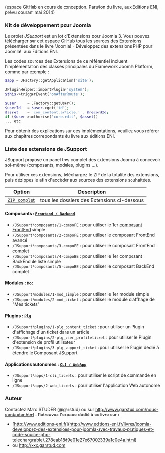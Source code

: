 (espace GitHub en cours de conception. Parution du livre, aux Editions ENI, prévu courant mai 2014)

### Kit de développement pour Joomla
Le projet *JSupport* est un lot d'Extensions pour Joomla 3.
Vous pouvez télécharger sur cet espace GitHub tous les sources des Extensions présentées dans le livre 'Joomla! - Développez des extensions PHP pour Joomla!' aux Editions ENI.

Les codes sources des Extensions de ce référentiel incluent l'implémentation des classes principales du Framework Joomla Platform, comme par exemple :
```php
$app = JFactory::getApplication('site');

JPluginHelper::importPlugin('system');
$this->triggerEvent('onAfterRoute');

$user     = JFactory::getUser();
$userId   = $user->get('id');
$asset    = 'com_content.article.' . $recordId;
if ($user->authorise('core.edit', $asset))
... etc
```
Pour obtenir des explications sur ces implémentations, veuillez vous référer aux chapitres correpondants du livre aux éditions ENI.


### Liste des extensions de JSupport
JSupport propose un panel très complet des extensions Joomla à concevoir soi-même (composants, modules, plugins ...).

Pour utiliser ces extensions, téléchargez le ZIP de la totalité des extensions, puis dézippez le afin d'accèder aux sources des extensions souhaitées.

Option        | Description
------------- | ----------------
[`ZIP complet`](https://github.com/garstud/JSupport/archive/master.zip) | tous les dossiers des Extensions ci-dessous



#### Composants : [`Frontend / Backend`](https://github.com/garstud/JSupport/tree/master/composants "Espace des Composants")
- `/JSupport/composants/1-compoFE` : pour utiliser le 1er [composant FrontEnd](https://github.com/garstud/JSupport/tree/master/docs/manual/fr-FR/extensions) simple
- `/JSupport/composants/2-compoFE` : pour utiliser le composant FrontEnd avancé
- `/JSupport/composants/3-compoFE` : pour utiliser le composant FrontEnd complet
- `/JSupport/composants/4-compoBE` : pour utiliser le 1er composant BackEnd de liste simple
- `/JSupport/composants/5-compoBE` : pour utiliser le composant BackEnd complet

#### Modules : [`Mod`](https://github.com/garstud/JSupport/tree/master/modules)
- `/JSupport/modules/1-mod_simple` : pour utiliser le 1er module simple
- `/JSupport/modules/2-mod_ticket` : pour utiliser le module d'affhage de "Mes tickets"

#### Plugins : [`Plg`](https://github.com/garstud/JSupport/tree/master/plugins)
- `/JSupport/plugins/1-plg_content_ticket` : pour utiliser un Plugin d'affichage d'un ticket dans un article
- `/JSupport/plugins/2-plg_user_profileticket` : pour utiliser le Plugin d'extension de profil utilisateur
- `/JSupport/plugins/3-plg_support_ticket` : pour utiliser le Plugin dédié à étendre le Composant JSupport

#### Applications autonomes : [`CLI / WebApp`](https://github.com/garstud/JSupport/tree/master/apps)
- `/JSupport/apps/1-cli_tickets` : pour utiliser le script de commande en ligne
- `/JSupport/apps/2-web_tickets` : pour utiliser l'application Web autonome


### Auteur
Contactez Marc STUDER (@garstud) ou sur http://www.garstud.com/nous-contacter.html . Retrouvez l'espace dédié à ce livre sur :
- [http://www.editions-eni.fr](http://www.editions-eni.fr/livres/joomla-developpez-des-extensions-pour-joomla-avec-travaux-pratiques-et-code-source-php-telechargeable/.278eab18d9e01e27e67002339a1c0e4a.html)
- ou http://xxx.garstud.com
